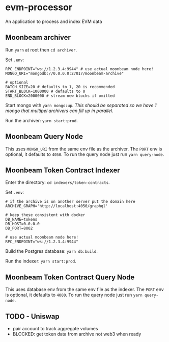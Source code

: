 # evm-processor

An application to process and index EVM data

## Moonbeam archiver

Run `yarn` at root then `cd archiver`.

Set `.env`:
```
RPC_ENDPOINT="ws://1.2.3.4:9944" # use actual moonbeam node here!
MONGO_URI="mongodb://0.0.0.0:27017/moonbeam-archive"

# optional
BATCH_SIZE=20 # defaults to 1, 20 is recommended
START_BLOCK=1000000 # defaults to 0
END_BLOCK=2000000 # stream new blocks if omitted
```

Start mongo with `yarn mongo:up`. _This should be separated so we have 1 mongo that multipel archivers can fill up in parallel._

Run the archiver: `yarn start:prod`.

## Moonbeam Query Node

This uses `MONGO_URI` from the same env file as the archiver. The `PORT` env is optional, it defaults to `4050`. To run the query node just run `yarn query-node`.

## Moonbeam Token Contract Indexer

Enter the directory: `cd indexers/token-contracts`.

Set `.env`:
```
# if the archive is on another server put the domain here
ARCHIVE_GRAPH='http://localhost:4050/graphql'

# keep these consistent with docker
DB_NAME=tokens
DB_HOST=0.0.0.0
DB_PORT=8002

# use actual moonbeam node here!
RPC_ENDPOINT="ws://1.2.3.4:9944"
```

Build the Postgres database: `yarn db:build`.

Run the indexer: `yarn start:prod`.

## Moonbeam Token Contract Query Node

This uses database env from the same env file as the indexer. The `PORT` env is optional, it defaults to `4000`. To run the query node just run `yarn query-node`.

## TODO - Uniswap

- pair account to track aggregate volumes
- BLOCKED: get token data from archive not web3 when ready
